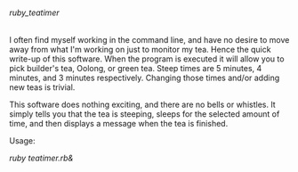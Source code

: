 ###### ruby_teatimer

I often find myself working in the command line, and have no desire to move away from what I'm working on just to monitor my tea. Hence the quick write-up of this software. When the program is executed it will allow you to pick builder's tea, Oolong, or green tea. Steep times are 5 minutes, 4 minutes, and 3 minutes respectively. Changing those times and/or adding new teas is trivial.

This software does nothing exciting, and there are no bells or whistles. It simply tells you that the tea is steeping, sleeps for the selected amount of time, and then displays a message when the tea is finished.

Usage:

*ruby teatimer.rb&*
